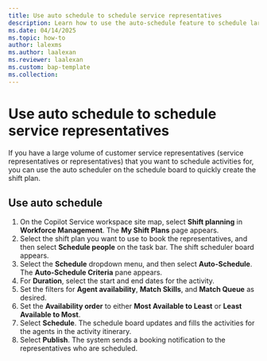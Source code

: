 ```yaml
---
title: Use auto schedule to schedule service representatives
description: Learn how to use the auto-schedule feature to schedule large volumes of representatives for activities.
ms.date: 04/14/2025
ms.topic: how-to
author: lalexms
ms.author: laalexan
ms.reviewer: laalexan
ms.custom: bap-template
ms.collection:
---
```


# Use auto schedule to schedule service representatives

If you have a large volume of customer service representatives (service representatives or representatives) that you want to schedule activities for, you can use the auto scheduler on the schedule board to quickly create the shift plan.

## Use auto schedule

1. On the Copilot Service workspace site map, select **Shift planning** in **Workforce Management**. The **My Shift Plans** page appears.
1. Select the shift plan you want to use to book the representatives, and then select **Schedule people** on the task bar. The shift scheduler board appears.
2. Select the **Schedule** dropdown menu, and then select **Auto-Schedule**. The **Auto-Schedule Criteria** pane appears.
1. For **Duration**, select the start and end dates for the activity.
1. Set the filters for **Agent availability**, **Match Skills**, and **Match Queue** as desired.
1. Set the **Availability order** to either **Most Available to Least** or **Least Available to Most**.
1. Select **Schedule**. The schedule board updates and fills the activities for the agents in the activity itinerary.
1. Select **Publish**. The system sends a booking notification to the representatives who are scheduled.
   
